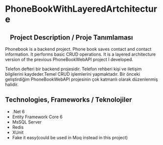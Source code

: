 # PhoneBookWithLayeredArtchitecture

<h2 dir="auto"><a id="user-content-project-description" class="anchor" aria-hidden="true" href="#project-description"><svg class="octicon octicon-link" viewBox="0 0 16 16" version="1.1" width="16" height="16" aria-hidden="true"><path fill-rule="evenodd"></path></svg></a>Project Description / Proje Tanımlaması</h2>
<p dir="auto">Phonebook is a backend project. Phone book saves contact and contact information. It performs basic CRUD operations. It is a layered architecture version of the previous PhoneBookWebAPI project I developed.</p>
<p dir="auto">Telefon defteri bir backend projesidir. Telefon rehberi kişi ve iletişim bilgilerini kaydeder.Temel CRUD işlemlerini yapmaktadır. Bir önceki geliştirdiğim PhoneBookWebAPI projesinin çok katmanlı olarak düzenlenmiş halidir.</p>

## Technologies, Frameworks / Teknolojiler

  * .Net 6 
  * Entity Framework Core 6
  * MsSQL Server
  * Redis
  * XUnit
  * Fake it easy(could be used in Moq instead in this project)
